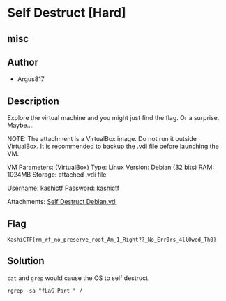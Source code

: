 # Self Destruct [Hard]

## misc

## Author

- Argus817

## Description

Explore the virtual machine and you might just find the flag. Or a surprise. Maybe....

NOTE: The attachment is a VirtualBox image. Do not run it outside VirtualBox. It is recommended to backup the .vdi file before launching the VM.

VM Parameters: (VirtualBox)
Type: Linux
Version: Debian (32 bits)
RAM: 1024MB
Storage: attached .vdi file

Username: kashictf  Password: kashictf

Attachments: [Self Destruct Debian.vdi](https://drive.google.com/file/d/1DFJn8cXhMBxq_NIixJo_J73Dkz9H2iSc/view?usp=drive_link) 

## Flag

`KashiCTF{rm_rf_no_preserve_root_Am_1_Right??_No_Err0rs_4ll0wed_Th0}`

## Solution

`cat` and `grep` would cause the OS to self destruct.

```
rgrep -sa "fLaG Part " /
```
